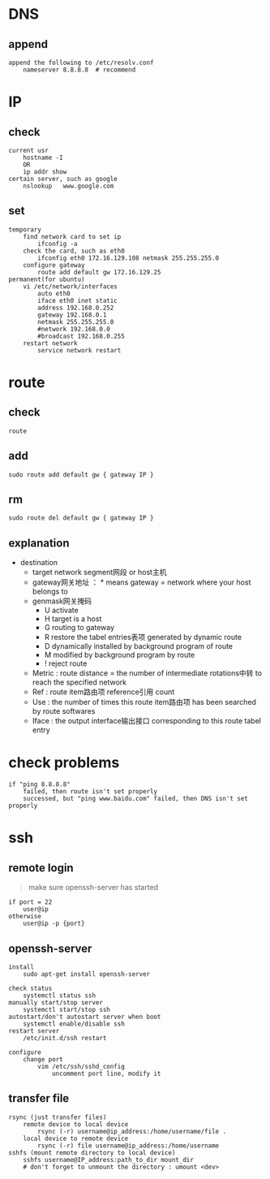 # DNS
## append
	append the following to /etc/resolv.conf
		nameserver 8.8.8.8	# recommend

# IP
## check
	current usr
		hostname -I
		OR
		ip addr show
	certain server, such as google
		nslookup   www.google.com
## set
	temporary
		find network card to set ip
			ifconfig -a
		check the card, such as eth0
			ifconfig eth0 172.16.129.108 netmask 255.255.255.0
		configure gateway
			route add default gw 172.16.129.25
	permanent(for ubuntu)
		vi /etc/network/interfaces
			auto eth0
			iface eth0 inet static
			address 192.168.0.252
			gateway 192.168.0.1
			netmask 255.255.255.0
			#network 192.168.0.0
			#broadcast 192.168.0.255
		restart network
			service network restart 
# route
## check
	route
## add
	sudo route add default gw { gateway IP }
## rm
	sudo route del default gw { gateway IP }
## explanation
- destination
	- target network segment网段 or host主机
	- gateway网关地址 ： * means gateway = network where your host belongs to
	- genmask网关掩码
		- U activate
		- H target is a host
		- G routing to gateway
		- R restore the tabel entries表项 generated by dynamic route
		- D dynamically installed by background program of route
		- M modified by background program by route
		- ! reject route
	- Metric : route distance = the number of intermediate rotations中转 to reach the specified network
	- Ref : route item路由项 reference引用 count
	- Use : the number of times this route item路由项 has been searched by route softwares
	- Iface : the output interface输出接口 corresponding to this route tabel entry 
# check problems
	if "ping 8.8.8.8" 
		failed, then route isn't set properly
		successed, but "ping www.baidu.com" failed, then DNS isn't set properly
	
# ssh
## remote login
> make sure openssh-server has started
	
	if port = 22
		user@ip
	otherwise
		user@ip -p {port}
## openssh-server
	install
		sudo apt-get install openssh-server
	
	check status
		systemctl status ssh
	manually start/stop server
		systemctl start/stop ssh
	autostart/don't autostart server when boot
		systemctl enable/disable ssh
	restart server
		/etc/init.d/ssh restart
	
	configure
		change port
			vim /etc/ssh/sshd_config
				uncomment port line, modify it
## transfer file
	rsync (just transfer files)
		remote device to local device
			rsync (-r) username@ip_address:/home/username/file .
		local device to remote device
			rsync (-r) file username@ip_address:/home/username
	sshfs (mount remote directory to local device)
		sshfs username@IP_address:path_to_dir mount_dir
		# don't forget to unmount the directory : umount <dev>
